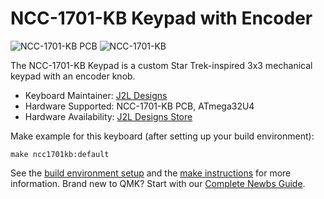 NCC-1701-KB Keypad with Encoder
===

![NCC-1701-KB PCB](https://i.imgur.com/aXFgH52.jpg)
![NCC-1701-KB](https://i.imgur.com/9hWyhcR.jpg)

The NCC-1701-KB Keypad is a custom Star Trek-inspired 3x3 mechanical keypad with an encoder knob.

* Keyboard Maintainer: [J2L Designs](https://github.com/jessel92)
* Hardware Supported: NCC-1701-KB PCB, ATmega32U4
* Hardware Availability: [J2L Designs Store](https://www.etsy.com/listing/752039967/ncc-1701-kb-custom-star-trek-inspired)

Make example for this keyboard (after setting up your build environment):

    make ncc1701kb:default

See the [build environment setup](https://docs.qmk.fm/#/getting_started_build_tools) and the [make instructions](https://docs.qmk.fm/#/getting_started_make_guide) for more information. 
Brand new to QMK? Start with our [Complete Newbs Guide](https://docs.qmk.fm/#/newbs).

